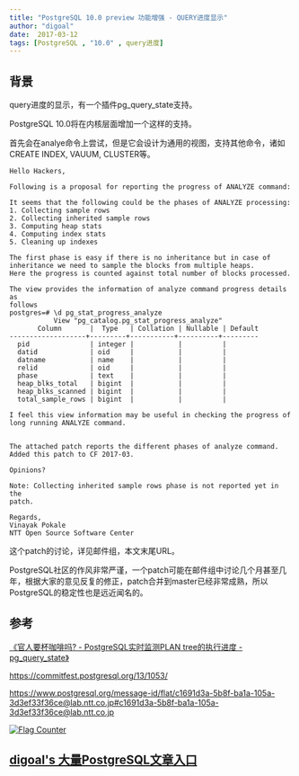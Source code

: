 ```yaml
---
title: "PostgreSQL 10.0 preview 功能增强 - QUERY进度显示"
author: "digoal"
date:  2017-03-12
tags: [PostgreSQL , "10.0" , query进度]
---
```

                         
## 背景          
query进度的显示，有一个插件pg_query_state支持。  
  
PostgreSQL 10.0将在内核层面增加一个这样的支持。  
  
首先会在analye命令上尝试，但是它会设计为通用的视图，支持其他命令，诸如CREATE INDEX, VAUUM, CLUSTER等。  
  
```  
Hello Hackers,  
  
Following is a proposal for reporting the progress of ANALYZE command:  
  
It seems that the following could be the phases of ANALYZE processing:  
1. Collecting sample rows  
2. Collecting inherited sample rows  
3. Computing heap stats  
4. Computing index stats  
5. Cleaning up indexes  
  
The first phase is easy if there is no inheritance but in case of   
inheritance we need to sample the blocks from multiple heaps.  
Here the progress is counted against total number of blocks processed.  
  
The view provides the information of analyze command progress details as   
follows  
postgres=# \d pg_stat_progress_analyze  
           View "pg_catalog.pg_stat_progress_analyze"  
       Column       |  Type   | Collation | Nullable | Default  
-------------------+---------+-----------+----------+---------  
  pid               | integer |           |          |  
  datid             | oid     |           |          |  
  datname           | name    |           |          |  
  relid             | oid     |           |          |  
  phase             | text    |           |          |  
  heap_blks_total   | bigint  |           |          |  
  heap_blks_scanned | bigint  |           |          |  
  total_sample_rows | bigint  |           |          |  
  
I feel this view information may be useful in checking the progress of   
long running ANALYZE command.  
  
  
The attached patch reports the different phases of analyze command.  
Added this patch to CF 2017-03.  
  
Opinions?  
  
Note: Collecting inherited sample rows phase is not reported yet in the   
patch.  
  
Regards,  
Vinayak Pokale  
NTT Open Source Software Center  
```  
  
这个patch的讨论，详见邮件组，本文末尾URL。  
  
PostgreSQL社区的作风非常严谨，一个patch可能在邮件组中讨论几个月甚至几年，根据大家的意见反复的修正，patch合并到master已经非常成熟，所以PostgreSQL的稳定性也是远近闻名的。  
    
## 参考    
[《官人要杯咖啡吗? - PostgreSQL实时监测PLAN tree的执行进度 - pg_query_state》](../201612/20161208_01.md)  
  
https://commitfest.postgresql.org/13/1053/  
  
https://www.postgresql.org/message-id/flat/c1691d3a-5b8f-ba1a-105a-3d3ef33f36ce@lab.ntt.co.jp#c1691d3a-5b8f-ba1a-105a-3d3ef33f36ce@lab.ntt.co.jp  

  
<a rel="nofollow" href="http://info.flagcounter.com/h9V1"  ><img src="http://s03.flagcounter.com/count/h9V1/bg_FFFFFF/txt_000000/border_CCCCCC/columns_2/maxflags_12/viewers_0/labels_0/pageviews_0/flags_0/"  alt="Flag Counter"  border="0"  ></a>  
  
  
  
  
  
  
## [digoal's 大量PostgreSQL文章入口](https://github.com/digoal/blog/blob/master/README.md "22709685feb7cab07d30f30387f0a9ae")
  
